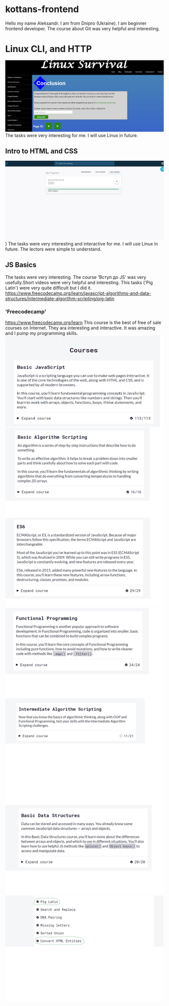 # kottans-frontend

Hello my name Aleksandr. I am from Dnipro (Ukraine).
I am beginner frontend developer. The course about Git was very helpful and  interesting.

# Linux CLI, and HTTP
![linux screen shot](task_linux_cli/linux.jpg)
The tasks were very interesting for me. I will use Linux in future.


## Intro to HTML and CSS
![HTML and CSS screen shot](task_html_css_intro/HTML_CSS_basic.jpg))
The tasks were very interesting and interactive for me. I will use Linux in future.
The lectors were simple to understand. 

## JS Basics
The tasks were very interesting. 
The course 'Вступ до JS' was very usefully.Short videos were very helpful and interesting.
This tasks ('Pig Latin') were very quite difficult but I did it.
https://www.freecodecamp.org/learn/javascript-algorithms-and-data-structures/intermediate-algorithm-scripting/pig-latin
### 'Freecodecamp'
https://www.freecodecamp.org/learn
This course is the best of free of sale courses on Internet.
They ara interesting and interactive. It was amazing and I pump my programming skills.
![js-basic](task_js_basics/basic-js.jpg)
![basic-algorithms](task_js_basics/basic-algoritms.jpg)
![ES6](task_js_basics/es6.jpg)
![func-programming](task_js_basics/func-programming.jpg)
![algorithms](task_js_basics/algoritms.jpg)
![data-structures](task_js_basics/structures.jpg)
![several-tasks](task_js_basics/pig-latin.jpg)
